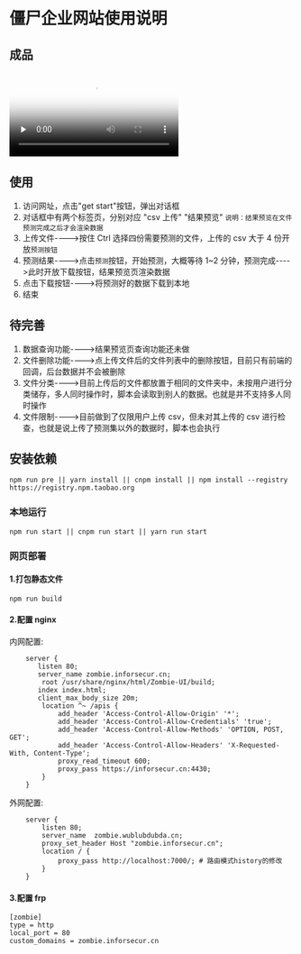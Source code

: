 <!--
 * @Descripttion:
 * @version:
 * @Author: Hansel
 * @Date: 2020-08-01 18:17:30
 * @LastEditors: Hansel
 * @LastEditTime: 2024-05-12 16:07:56
-->

# 僵尸企业网站使用说明

## 成品

<video id="video" controls="" preload="none" poster="封面">
      <source id="mp4" src="./resources/僵尸企业成品.mp4" type="video/mp4">
</video>

## 使用

1. 访问网址，点击"get start"按钮，弹出对话框
2. 对话框中有两个标签页，分别对应 "csv 上传" "结果预览" `说明：结果预览在文件预测完成之后才会渲染数据`
3. 上传文件---->按住 Ctrl 选择四份需要预测的文件，上传的 csv 大于 4 份开放`预测按钮`
4. 预测结果---->点击`预测`按钮，开始预测，大概等待 1~2 分钟，预测完成---->此时开放下载按钮，结果预览页渲染数据
5. 点击下载按钮---->将预测好的数据下载到本地
6. 结束

## 待完善

1. 数据查询功能---->结果预览页查询功能还未做
2. 文件删除功能---->点上传文件后的文件列表中的删除按钮，目前只有前端的回调，后台数据并不会被删除
3. 文件分类---->目前上传后的文件都放置于相同的文件夹中，未按用户进行分类储存，多人同时操作时，脚本会读取到别人的数据。也就是并不支持多人同时操作
4. 文件限制---->目前做到了仅限用户上传 csv，但未对其上传的 csv 进行检查，也就是说上传了预测集以外的数据时，脚本也会执行

## 安装依赖

```
npm run pre || yarn install || cnpm install || npm install --registry https://registry.npm.taobao.org
```

### 本地运行

```
npm run start || cnpm run start || yarn run start
```

### 网页部署

#### 1.打包静态文件

```
npm run build
```

#### 2.配置 nginx

内网配置:

```
    server {
	   listen 80;
	   server_name zombie.inforsecur.cn;
        root /usr/share/nginx/html/Zombie-UI/build;
	   index index.html;
	   client_max_body_size 20m;
        location ^~ /apis {
            add_header 'Access-Control-Allow-Origin' '*';
            add_header 'Access-Control-Allow-Credentials' 'true';
            add_header 'Access-Control-Allow-Methods' 'OPTION, POST, GET';
            add_header 'Access-Control-Allow-Headers' 'X-Requested-With, Content-Type';
            proxy_read_timeout 600;
            proxy_pass https://inforsecur.cn:4430;
        }
    }
```

外网配置:

```
    server {
        listen 80;
        server_name  zombie.wublubdubda.cn;
        proxy_set_header Host "zombie.inforsecur.cn";
        location / {
            proxy_pass http://localhost:7000/; # 路由模式history的修改
        }
    }
```

#### 3.配置 frp

```
[zombie]
type = http
local_port = 80
custom_domains = zombie.inforsecur.cn
```
